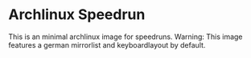 # Archlinux Speedrun
This is an minimal archlinux image for speedruns.
Warning: This image features a german mirrorlist and
keyboardlayout by default.
